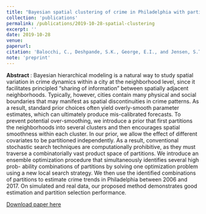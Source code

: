 ```yaml
---
title: "Bayesian spatial clustering of crime in Philadelphia with particle optimization" 
collection: 'publications'
permalink: /publications/2019-10-28-spatial-clustering
excerpt: ''
date: 2019-10-28
venue:
paperurl:
citation: 'Balocchi, C., Deshpande, S.K., George, E.I., and Jensen, S.T. (2019). &quot; Bayesian spatial clustering of crime in Philadelphia with particle optimization&quot; (technical report).'
note: 'preprint'
---
```

<b> Abstract </b> : 
Bayesian hierarchical modeling is a natural way to study spatial variation in crime dynamics within a city at the neighborhood level, since it facilitates principled “sharing of information” between spatially adjacent neighborhoods. 
Typically, however, cities contain many physical and social boundaries that may manifest as spatial discontinuities in crime patterns. 
As a result, standard prior choices often yield overly-smooth parameter estimates, which can ultimately produce mis-calibrated forecasts. 
To prevent potential over-smoothing, we introduce a prior that first partitions the neighborhoods into several clusters and then encourages spatial smoothness within each cluster. 
In our prior, we allow the effect of different covariates to be partitioned independently. 
As a result, conventional stochastic search techniques are computationally prohibitive, as they must traverse a combinatorially vast product space of partitions. 
We introduce an ensemble optimization procedure that simultaneously identifies several high prob- ability combinations of partitions by solving one optimization problem using a new local search strategy. 
We then use the identified combinations of partitions to estimate crime trends in Philadelphia between 2006 and 2017. 
On simulated and real data, our proposed method demonstrates good estimation and partition selection performance.

[Download paper here](https://skdeshpande91.github.io/files/spatial_clustering.pdf)
